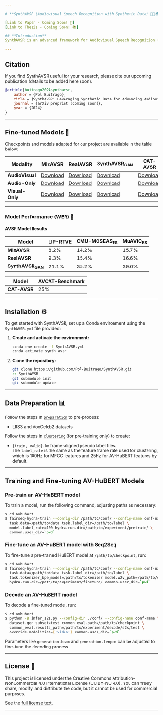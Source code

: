 ```yaml
---

# **SynthAVSR (Audiovisual Speech Recognition with Synthetic Data) 🎤🤖🌍**

[Link to Paper - Coming Soon! 📄]  
[Link to Thesis - Coming Soon! 📚]

## **Introduction**  
SynthAVSR is an advanced framework for Audiovisual Speech Recognition (AVSR) that leverages synthetic data to bridge the gap in AVSR technology. Building upon **AV-HuBERT**, a self-supervised framework, this project aims to push the boundaries of AVSR by focusing on Spanish🇪🇸 and Catalan languages. It uses a novel approach to generate synthetic audiovisual data for training, with the goal of achieving state-of-the-art performance in lip-reading, ASR, and audiovisual speech recognition. 🌟

---
```


## **Citation**  
If you find SynthAVSR useful for your research, please cite our upcoming publication (details to be added here soon).

```BibTeX
@article{buitrago2024synthavsr,
    author = {Pol Buitrago},
    title = {SynthAVSR: Leveraging Synthetic Data for Advancing Audiovisual Speech Recognition},
    journal = {arXiv preprint (coming soon)},
    year = {2024}
}
```

---

## **Fine-tuned Models 🧩**  

Checkpoints and models adapted for our project are available in the table below:

| Modality               | MixAVSR           | RealAVSR          | SynthAVSR<sub>GAN</sub>      | CAT-AVSR          |
|------------------------|-------------------|-------------------|------------------------------|-------------------|
| **AudioVisual**        | [Download](https://zenodo.org/records/14679978/files/MixAVSR_AV.pt?download=1)  | [Download](https://zenodo.org/records/14679978/files/RealAVSR_AV.pt?download=1)  | [Download](https://zenodo.org/records/14679978/files/SynthAVSR(GAN)_AV.pt?download=1)             | [Download](https://zenodo.org/records/14680155/files/CAT-AVSR_AV.pt?download=1)  |
| **Audio-Only**         | [Download](https://zenodo.org/records/14679978/files/MixAVSR_A.pt?download=1)  | [Download](https://zenodo.org/records/14679978/files/RealAVSR_A.pt?download=1)  | [Download](https://zenodo.org/records/14679978/files/SynthAVSR(GAN)_A.pt?download=1)             | [Download](https://zenodo.org/records/14680155/files/CAT-AVSR_A.pt?download=1)  |
| **Visual-Only**        | [Download](https://zenodo.org/records/14679978/files/MixAVSR_V.pt?download=1)  | [Download](https://zenodo.org/records/14679978/files/RealAVSR_V.pt?download=1)  | [Download](https://zenodo.org/records/14679978/files/SynthAVSR(GAN)_V.pt?download=1)             | [Download](https://zenodo.org/records/14680155/files/CAT-AVSR_V.pt?download=1)  |

---

### Model Performance (WER) 🎯

#### AVSR Model Results

| Model                           | LIP-RTVE        | CMU-MOSEAS<sub>ES</sub>        | MuAViC<sub>ES</sub>       |
|---------------------------------|-----------------|--------------------------------|---------------------------|
| **MixAVSR**                     | 8.2%            | 14.2%                          | 15.7%                     |
| **RealAVSR**                    | 9.3%            | 15.4%                          | 16.6%                     |
| **SynthAVSR<sub>GAN</sub>**     | 21.1%           | 35.2%                          | 39.6%                     | 

| Model                 | AVCAT-Benchmark |
|-----------------------|-----------------|
| **CAT-AVSR**          | 25%             |

---


## **Installation ⚙️**  
To get started with SynthAVSR, set up a Conda environment using the `SynthAVSR.yml` file provided:

1. **Create and activate the environment:**
   ```bash
   conda env create -f SynthAVSR.yml
   conda activate synth_avsr
   ```

2. **Clone the repository:**
   ```bash
   git clone https://github.com/Pol-Buitrago/SynthAVSR.git
   cd SynthAVSR
   git submodule init
   git submodule update
   ```

---

## **Data Preparation 📊**  
Follow the steps in [`preparation`](avhubert/preparation/) to pre-process:

- LRS3 and VoxCeleb2 datasets

Follow the steps in [`clustering`](avhubert/clustering/) (for pre-training only) to create:
- `{train, valid}.km` frame-aligned pseudo label files.  
The `label_rate` is the same as the feature frame rate used for clustering, which is 100Hz for MFCC features and 25Hz for AV-HuBERT features by default.

---

## **Training and Fine-tuning AV-HuBERT Models**  

### **Pre-train an AV-HuBERT model**  
To train a model, run the following command, adjusting paths as necessary:
```sh
$ cd avhubert
$ fairseq-hydra-train --config-dir /path/to/conf/ --config-name conf-name \
  task.data=/path/to/data task.label_dir=/path/to/label \
  model.label_rate=100 hydra.run.dir=/path/to/experiment/pretrain/ \
  common.user_dir=`pwd`
```

### **Fine-tune an AV-HuBERT model with Seq2Seq**  
To fine-tune a pre-trained HuBERT model at `/path/to/checkpoint`, run:
```sh
$ cd avhubert
$ fairseq-hydra-train --config-dir /path/to/conf/ --config-name conf-name \
  task.data=/path/to/data task.label_dir=/path/to/label \
  task.tokenizer_bpe_model=/path/to/tokenizer model.w2v_path=/path/to/checkpoint \
  hydra.run.dir=/path/to/experiment/finetune/ common.user_dir=`pwd`
```

### **Decode an AV-HuBERT model**  
To decode a fine-tuned model, run:
```sh
$ cd avhubert
$ python -B infer_s2s.py --config-dir ./conf/ --config-name conf-name \
  dataset.gen_subset=test common_eval.path=/path/to/checkpoint \
  common_eval.results_path=/path/to/experiment/decode/s2s/test \
  override.modalities=['video'] common.user_dir=`pwd`
```
Parameters like `generation.beam` and `generation.lenpen` can be adjusted to fine-tune the decoding process.

---

## License 📜

This project is licensed under the Creative Commons Attribution-NonCommercial 4.0 International License (CC BY-NC 4.0).
You can freely share, modify, and distribute the code, but it cannot be used for commercial purposes.

See the [full license text](https://creativecommons.org/licenses/by-nc/4.0/legalcode).

---
